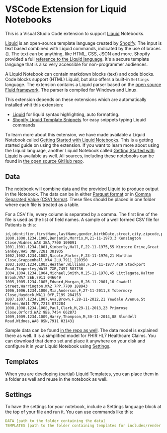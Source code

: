 # VSCode Extension for Liquid Notebooks

This is a Visual Studio Code extension to support [Liquid](https://shopify.github.io/liquid/) Notebooks.

[Liquid](https://shopify.github.io/liquid/) is an open-source template language created by [Shopify](https://www.shopify.com/). The input is text based combined with Liquid commands, indicated by the use of braces {}. The text can be anything, like HTML, CSS, JSON and more. Shopify provided a full [reference to the Liquid language](https://shopify.github.io/liquid/basics/introduction/). It's a secure template language that is also very accessible for non-programmer audiences.

A Liquid Notebook can contain markdown blocks (text) and code blocks. Code blocks support (HTML) Liquid, but also offers a built-in `Settings` language. The extension contains a Liquid parser based on  the [open source Fluid framework](https://github.com/sebastienros/fluid). The parser is compiled for Windows and Linux.

This extension depends on these extensions which are automatically installed whit this extension:

* [Liquid](https://marketplace.visualstudio.com/items?itemName=sissel.shopify-liquid) for liquid syntax highlighting, auto formatting.
* [Shopify Liquid Template Snippets](https://marketplace.visualstudio.com/items?itemName=killalau.vscode-liquid-snippets) for easy snippets typing Liquid commands

To learn more about this extension, we have made available a Liquid Notebook called [Getting Started with Liquid Notebooks](https://github.com/mtirionMSFT/vscode-liquid-notebook/blob/main/docs/getting-started-with-liquid.liquidbook). This is a getting started guide on using the extension. If you want to learn more about using the Liquid language, another Liquid Notebook called [Getting Started with Liquid](https://github.com/mtirionMSFT/vscode-liquid-notebook/blob/main/docs/getting-started-with-liquid.liquidbook) is available as well. All sources, including these notebooks can be found in [the open source GitHub repo](https://github.com/mtirionMSFT/vscode-liquid-notebook).

## Data

The notebook will combine data and the provided Liquid to produce output in the Notebook. The data can be in either [Parquet format](https://parquet.apache.org/docs/) or in [Comma Separated Value (CSV) format](https://en.wikipedia.org/wiki/Comma-separated_values). These files should be placed in one folder where each file is treated as a table. 

For a CSV file, every column is separated by a comma. The first line of the file is used as the list of field names. A sample of a well formed CSV file for Patients is this:

```shell
id,identifier,firstName,lastName,gender,birthDate,street,city,zipcode,phone
1000,1000.1234.1000,Benjamin,Morris,M,21-11-1973,3 Kensington Close,Widnes,WA8 3BA,7700 109091
1001,1001.1234.1001,Kimberly,Hall,F,22-11-1975,55 Kintore Drive,Great Sankey,WA5 3NP,7281 381935
1002,1002.1234.1002,Nicole,Parker,F,23-11-1976,21 Martham Close,Grappenhall,WA4 2LU,7911 228350
1003,1003.1234.1003,Heather,Williams,F,24-11-1977,429 Stockport Road,Timperley,WA15 7XR,7457 583736
1004,1004.1234.1004,Michael,Smith,M,25-11-1978,45 Littlegate,Halton Brook,WA7 2EE,7911 046649
1005,1005.1234.1005,Edward,Morgan,M,26-11-2001,16 Cowdell Street,Warrington,WA2 7PP,7700 188943
1006,1006.1234.1006,Mia,Anderson,F,27-11-2011,8 Tobermory Close,Haydock,WA11 0YP,7199 284153
1007,1007.1234.1007,Ava,Brown,F,28-11-2012,21 Yewdale Avenue,St Helens,WA11 7EY,7213 072284
1008,1008.1234.1008,Paul,Clark,M,29-11-2013,23 Primrose Close,Orford,WA2 9BS,7454 662873
1009,1009.1234.1009,Harry,Thompson,M,30-11-2014,88 Blundell Road,Widnes,WA8 8SN,7911 031431
```

Sample data can be found [in the repo as well](https://github.com/mtirionMSFT/vscode-liquid-notebook/blob/main/DemoContent/Data). The data model is explained there as well. It is a simplified model for FHIR HL7 Healthcare Claims. You can download that demo set and place it anywhere on your disk and configure it in your Liquid Notebook using [Settings](#Settings).

## Templates

When you are developing (partial) Liquid Templates, you can place them in a folder as well and reuse in the notebook as well.

## Settings

To have the settings for your notebook, include a Settings language block at the top of your file and run it. You can use commands like this:

```yaml
DATA [path to the folder containing the data]
TEMPLATES [path to the folder containing templates for includes/render tags]
```

